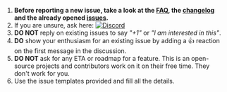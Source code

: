1. **Before reporting a new issue, take a look at the [FAQ](https://komga.org/faq/), the [changelog](https://github.com/gotson/komga/blob/master/CHANGELOG.md) and the already opened [issues](https://github.com/gotson/komga/issues).**
1. If you are unsure, ask here: [![Discord](https://img.shields.io/discord/678794935368941569?label=Discord)](https://discord.gg/TdRpkDu)
1. **DO NOT** reply on existing issues to say _"+1"_ or _"I am interested in this"_.
1. **DO** show your enthusiasm for an existing issue by adding a :+1: reaction on the first message in the discussion.
1. **DO NOT** ask for any ETA or roadmap for a feature. This is an open-source projects and contributors work on it on their free time. They don't work for you.
1. Use the issue templates provided and fill all the details.

